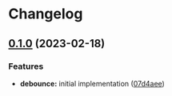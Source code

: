 # Changelog

## [0.1.0](https://github.com/romdo/go-debounce/compare/v0.0.1...v0.1.0) (2023-02-18)


### Features

* **debounce:** initial implementation ([07d4aee](https://github.com/romdo/go-debounce/commit/07d4aee32ec2b15c62ae2d4215386f1b371fc67d))
